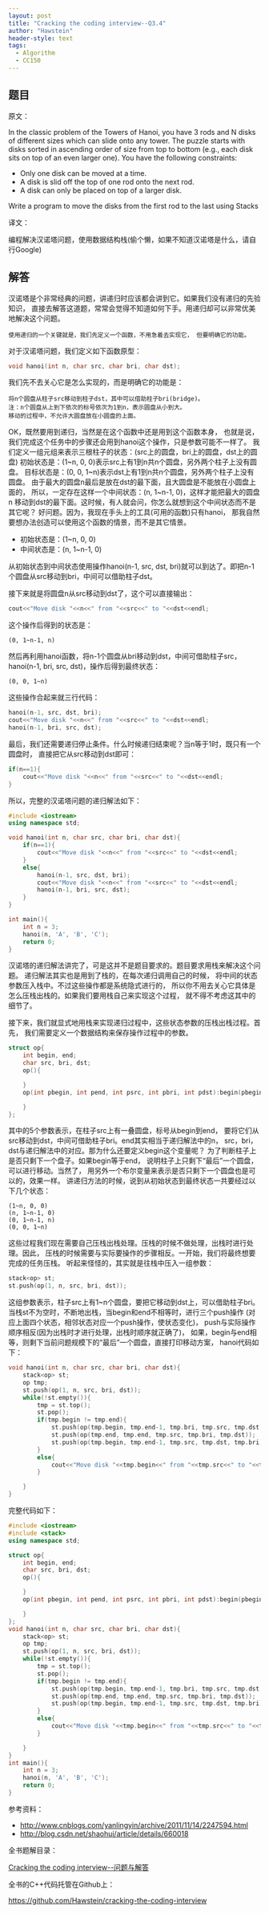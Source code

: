 ```yaml
---
layout: post
title: "Cracking the coding interview--Q3.4"
author: "Hawstein"
header-style: text
tags:
  - Algorithm
  - CC150
---
```


## 题目

原文：

In the classic problem of the Towers of Hanoi, you have 3 rods and N 
disks of different sizes which can slide onto any tower. The puzzle 
starts with disks sorted in ascending order of size from top to 
bottom (e.g., each disk sits on top of an even larger one). You have 
the following constraints:

* Only one disk can be moved at a time.
* A disk is slid off the top of one rod onto the next rod.
* A disk can only be placed on top of a larger disk.

Write a program to move the disks from the first rod to the last 
using Stacks

译文：

编程解决汉诺塔问题，使用数据结构栈(偷个懒，如果不知道汉诺塔是什么，请自行Google)

## 解答

汉诺塔是个非常经典的问题，讲递归时应该都会讲到它。如果我们没有递归的先验知识，
直接去解答这道题，常常会觉得不知道如何下手。用递归却可以非常优美地解决这个问题。

`使用递归的一个关键就是，我们先定义一个函数，不用急着去实现它，
但要明确它的功能。`

对于汉诺塔问题，我们定义如下函数原型：

```cpp
void hanoi(int n, char src, char bri, char dst);
```

我们先不去关心它是怎么实现的，而是明确它的功能是：

	将n个圆盘从柱子src移动到柱子dst，其中可以借助柱子bri(bridge)。
	注：n个圆盘从上到下依次的标号依次为1到n，表示圆盘从小到大。
	移动的过程中，不允许大圆盘放在小圆盘的上面。
	
OK，既然要用到递归，当然是在这个函数中还是用到这个函数本身，
也就是说，我们完成这个任务中的步骤还会用到hanoi这个操作，只是参数可能不一样了。
我们定义一组元组来表示三根柱子的状态：(src上的圆盘，bri上的圆盘，dst上的圆盘)
初始状态是：(1~n, 0, 0)表示src上有1到n共n个圆盘，另外两个柱子上没有圆盘。
目标状态是：(0, 0, 1~n)表示dst上有1到n共n个圆盘，另外两个柱子上没有圆盘。
由于最大的圆盘n最后是放在dst的最下面，且大圆盘是不能放在小圆盘上面的，
所以，一定存在这样一个中间状态：(n, 1~n-1, 0)，这样才能把最大的圆盘n
移动到dst的最下面。这时候，有人就会问，你怎么就想到这个中间状态而不是其它呢？
好问题。因为，我现在手头上的工具(可用的函数)只有hanoi，
那我自然要想办法创造可以使用这个函数的情景，而不是其它情景。

* 初始状态是：(1~n, 0, 0)
* 中间状态是：(n, 1~n-1, 0)

从初始状态到中间状态使用操作hanoi(n-1, src, dst, bri)就可以到达了。即把n-1
个圆盘从src移动到bri，中间可以借助柱子dst。

接下来就是将圆盘n从src移动到dst了，这个可以直接输出：

```cpp
cout<<"Move disk "<<n<<" from "<<src<<" to "<<dst<<endl;
```

这个操作后得到的状态是：

	(0, 1~n-1, n)
	
然后再利用hanoi函数，将n-1个圆盘从bri移动到dst，中间可借助柱子src，
hanoi(n-1, bri, src, dst)，操作后得到最终状态：

	(0, 0, 1~n)

这些操作合起来就三行代码：

```cpp
hanoi(n-1, src, dst, bri);
cout<<"Move disk "<<n<<" from "<<src<<" to "<<dst<<endl;
hanoi(n-1, bri, src, dst);
```

最后，我们还需要递归停止条件。什么时候递归结束呢？当n等于1时，既只有一个圆盘时，
直接把它从src移动到dst即可：

```cpp
if(n==1){
	cout<<"Move disk "<<n<<" from "<<src<<" to "<<dst<<endl;
}
```

所以，完整的汉诺塔问题的递归解法如下：

```cpp
#include <iostream>
using namespace std;

void hanoi(int n, char src, char bri, char dst){
	if(n==1){
		cout<<"Move disk "<<n<<" from "<<src<<" to "<<dst<<endl;
	}
	else{
		hanoi(n-1, src, dst, bri);
		cout<<"Move disk "<<n<<" from "<<src<<" to "<<dst<<endl;
		hanoi(n-1, bri, src, dst);
	}
}

int main(){
	int n = 3;
	hanoi(n, 'A', 'B', 'C');
	return 0;
}
```

汉诺塔的递归解法讲完了，可是这并不是题目要求的。题目要求用栈来解决这个问题。
递归解法其实也是用到了栈的，在每次递归调用自己的时候，
将中间的状态参数压入栈中。不过这些操作都是系统隐式进行的，
所以你不用去关心它具体是怎么压栈出栈的。如果我们要用栈自己来实现这个过程，
就不得不考虑这其中的细节了。


接下来，我们就显式地用栈来实现递归过程中，这些状态参数的压栈出栈过程。首先，
我们需要定义一个数据结构来保存操作过程中的参数。

```cpp
struct op{
	int begin, end;
	char src, bri, dst;
	op(){

	}
	op(int pbegin, int pend, int psrc, int pbri, int pdst):begin(pbegin), end(pend), src(psrc), bri(pbri), dst(pdst){

	}
};
```

其中的5个参数表示，在柱子src上有一叠圆盘，标号从begin到end，
要将它们从src移动到dst，中间可借助柱子bri。end其实相当于递归解法中的n，
src，bri，dst与递归解法中的对应。那为什么还要定义begin这个变量呢？
为了判断柱子上是否只剩下一个盘子。如果begin等于end，
说明柱子上只剩下“最后”一个圆盘，可以进行移动。当然了，
用另外一个布尔变量来表示是否只剩下一个圆盘也是可以的，效果一样。
讲递归方法的时候，说到从初始状态到最终状态一共要经过以下几个状态：

	(1~n, 0, 0)
	(n, 1~n-1, 0)
	(0, 1~n-1, n)
	(0, 0, 1~n)

这些过程我们现在需要自己压栈出栈处理。压栈的时候不做处理，出栈时进行处理。因此，
压栈的时候需要与实际要操作的步骤相反。一开始，我们将最终想要完成的任务压栈。
听起来怪怪的，其实就是往栈中压入一组参数：

```cpp
stack<op> st;
st.push(op(1, n, src, bri, dst));
```

这组参数表示，柱子src上有1~n个圆盘，要把它移动到dst上，可以借助柱子bri。
当栈st不为空时，不断地出栈，当begin和end不相等时，进行三个push操作
(对应上面四个状态，相邻状态对应一个push操作，使状态变化)，
push与实际操作顺序相反(因为出栈时才进行处理，出栈时顺序就正确了)，
如果，begin与end相等，则剩下当前问题规模下的“最后”一个圆盘，直接打印移动方案，
hanoi代码如下：

```cpp
void hanoi(int n, char src, char bri, char dst){
	stack<op> st;
	op tmp;
	st.push(op(1, n, src, bri, dst));
	while(!st.empty()){
		tmp = st.top();
		st.pop();
		if(tmp.begin != tmp.end){
			st.push(op(tmp.begin, tmp.end-1, tmp.bri, tmp.src, tmp.dst));
			st.push(op(tmp.end, tmp.end, tmp.src, tmp.bri, tmp.dst));
			st.push(op(tmp.begin, tmp.end-1, tmp.src, tmp.dst, tmp.bri));
		}
		else{
			cout<<"Move disk "<<tmp.begin<<" from "<<tmp.src<<" to "<<tmp.dst<<endl;
		}

	}
}
```

完整代码如下：

```cpp
#include <iostream>
#include <stack>
using namespace std;

struct op{
	int begin, end;
	char src, bri, dst;
	op(){

	}
	op(int pbegin, int pend, int psrc, int pbri, int pdst):begin(pbegin), end(pend), src(psrc), bri(pbri), dst(pdst){

	}
};
void hanoi(int n, char src, char bri, char dst){
	stack<op> st;
	op tmp;
	st.push(op(1, n, src, bri, dst));
	while(!st.empty()){
		tmp = st.top();
		st.pop();
		if(tmp.begin != tmp.end){
			st.push(op(tmp.begin, tmp.end-1, tmp.bri, tmp.src, tmp.dst));
			st.push(op(tmp.end, tmp.end, tmp.src, tmp.bri, tmp.dst));
			st.push(op(tmp.begin, tmp.end-1, tmp.src, tmp.dst, tmp.bri));
		}
		else{
			cout<<"Move disk "<<tmp.begin<<" from "<<tmp.src<<" to "<<tmp.dst<<endl;
		}

	}
}
int main(){
	int n = 3;
	hanoi(n, 'A', 'B', 'C');
	return 0;
}
```

参考资料：

* <http://www.cnblogs.com/yanlingyin/archive/2011/11/14/2247594.html>
* <http://blog.csdn.net/shaohui/article/details/660018>


全书题解目录：

[Cracking the coding interview--问题与解答](/2013/03/14/ctci-solutions-contents/)

全书的C++代码托管在Github上：

<https://github.com/Hawstein/cracking-the-coding-interview>

